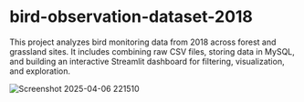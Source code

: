 # bird-observation-dataset-2018
This project analyzes bird monitoring data from 2018 across forest and grassland sites. It includes combining raw CSV files, storing data in MySQL, and building an interactive Streamlit dashboard for filtering, visualization, and exploration.


![Screenshot 2025-04-06 221510](https://github.com/user-attachments/assets/b6979dad-365b-4fe3-9945-e8c0cf25c968)

